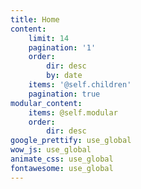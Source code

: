 ```yaml
---
title: Home
content:
    limit: 14
    pagination: '1'
    order:
        dir: desc
        by: date
    items: '@self.children'
    pagination: true
modular_content:
    items: @self.modular
    order:
        dir: desc
google_prettify: use_global
wow_js: use_global
animate_css: use_global
fontawesome: use_global
---
```

